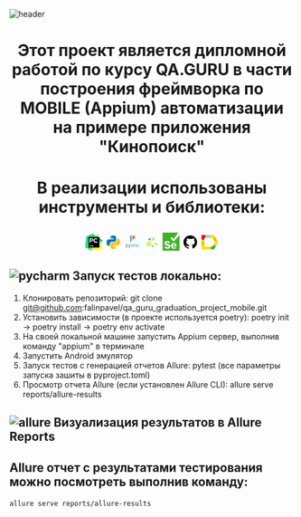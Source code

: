 ![header](https://capsule-render.vercel.app/api?type=waving&color=gradient&customColorList=24&height=200&section=header&text=QA%20GURU&fontAlignY=35&fontSize=60&desc=PROJECT%20MOBILE%20AUTO&descAlignY=60&descSize=50&animation=twinkling&fontColor=E9E9E9F3&descAlign=60&fontAlign=25
)

# <p  align="center"> Этот проект является дипломной работой по курсу QA.GURU в части построения фреймворка по MOBILE (Appium) автоматизации на примере приложения "Кинопоиск"

# <p  align="center"> В реализации использованы инструменты и библиотеки:

<p  align="center">
  <code><img width="6%" title="Pycharm" src="resources/github_readme/images/logo/pycharm.png" alt="pycharm"></code>
  <code><img width="6%" title="Python" src="resources/github_readme/images/logo/python.png" alt="python"></code>
  <code><img width="6%" title="Pytest" src="resources/github_readme/images/logo/pytest.png" alt="pytest"></code>
  <code><img width="6%" title="Selene" src="resources/github_readme/images/logo/selene.png" alt="selene"></code>
  <code><img width="6%" title="Selenium" src="resources/github_readme/images/logo/selenium.png" alt="selenium"></code>
  <code><img width="6%" title="GitHub" src="resources/github_readme/images/logo/github.png" alt="github"></code>
  <code><img width="6%" title="Allure Report" src="resources/github_readme/images/logo/allure_report.png" alt="allure"></code>
</p>

## <img width="3%" title="pycharm" src="resources/images/logo/pycharm.png"> Запуск тестов локально:

1) Клонировать репозиторий: git clone git@github.com:falinpavel/qa_guru_graduation_project_mobile.git
2) Установить зависимости (в проекте используется poetry): poetry init -> poetry install -> poetry env activate
3) На своей локальной машине запустить Appium сервер, выполнив команду "appium" в терминале
4) Запустить Android эмулятор
5) Запуск тестов с генерацией отчетов Allure: pytest (все параметры запуска зашиты в pyproject.toml)
6) Просмотр отчета Allure (если установлен Allure CLI): allure serve reports/allure-results

## <img width="3%" title="allure" src="resources/images/logo/allure_report.png"> Визуализация результатов в Allure Reports

## Allure отчет с результатами тестирования можно посмотреть выполнив команду: 

```bash
allure serve reports/allure-results
```